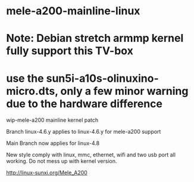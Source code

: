 # mele-a200-mainline-linux
# Note: Debian stretch armmp kernel fully support this TV-box
# use the sun5i-a10s-olinuxino-micro.dts, only a few minor warning due to the hardware difference

wip-mele-a200 mainline kernel patch

Branch linux-4.6.y applies to linux-4.6.y for mele-a200 support

Main Branch now applies for linux-4.8

New style comply with linux, mmc, ethernet, wifi and two usb port all working.
Do not mess up with kernel version.

http://linux-sunxi.org/Mele_A200
